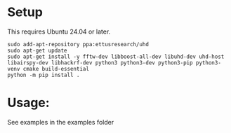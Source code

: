 # Setup
This requires Ubuntu 24.04 or later.

```
sudo add-apt-repository ppa:ettusresearch/uhd
sudo apt-get update
sudo apt-get install -y fftw-dev libboost-all-dev libuhd-dev uhd-host libairspy-dev libhackrf-dev python3 python3-dev python3-pip python3-venv cmake build-essential
python -m pip install .
```

# Usage:
See examples in the examples folder